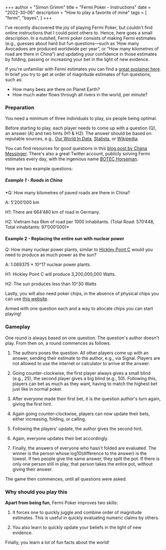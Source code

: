 +++
author = "Simon Grimm"
title = "Fermi Poker - Instructions"
date = "2022-30-06"
description = "How to play a favorite of mine"
tags = [
    "fermi", "bayes",
]
+++



I've recently discovered the joy of playing Fermi Poker, but couldn't find online instructions that I could point others to. Hence, here goes a small description. In a nutshell, Fermi poker consists of making Fermi estimates (e.g., guesses about hard but fun questions—such as ‘How many Avocadoes are produced worldwide per year”, or “How many kilometres of road are there in China”) and updating your confidence in those estimates by folding, passing or increasing your bet in the light of new evidence.

If you're unfamiliar with Fermi estimates you can find a [great explainer here](https://en.wikipedia.org/wiki/Fermi_problem). In brief you try to get at order of magnitude estimates of fun questions, such as:

 - How many bees are there on Planet Earth?
 - How much water flows through all rivers in the world, per minute?

### Preparation

You need a minimum of three individuals to play, six people being optimal.

Before starting to play, each player needs to come up with a question (Q), an answer (A) and two hints (H1 & H2). The answer should be based on reputable sources, e.g., [Our World In Data](https://ourworldindata.org/), [Statista](https://www.statista.com/), or [Wikipedia](https://wikipedia.org/).

You can find resources for good questions in this [blog post by Chana Messinger](https://chanamessinger.com/blog/fermi-problems). There's also a great Twitter account, publicly solving Fermi estimates every day, with the ingenious name [BOTEC Horseman](https://twitter.com/botec_horseman).

Here are two example questions:

##### Example 1 - Roads in China

*Q: How many kilometres of paved roads are there in China?

A: 5’200’000 km

H1: There are 664’480 km of road in Germany.

H2: Vietnam has 6km of road per 1000 inhabitants. (Total Road: 570’448, Total inhabitants: 97’000’000)*

#### Example 2 - Replacing the entire sun with nuclear power

Q: How many nuclear power plants, similar to [Hickley Point C](https://en.wikipedia.org/wiki/Hinkley_Point_C_nuclear_power_station) would you need to produce as much power as the sun?

A: 1.089375 × 10^17 nuclear power plants.

H1: Hickley Point C will produce 3,200,000,000 Watts.

H2: The sun produces less than 10^30 Watts


Lastly, you will also need poker chips, in the absence of physical chips you can use [this website](https://pokerchips.io/).

Armed with one question each and a way to allocate chips you can start playing!

### Gameplay

One round is always based on one question. The question's author doesn't play. From then on, a round commences as follows:

 1. The authors poses the question. All other players come up with an answer, sending their estimate to the author, e.g., via Signal. Players are not allowed to use the internet or calculator to arrive at the answer.

 2. Going counter-clockwise, the first player always gives a small blind (e.g., 25), the second player gives a big blind (e.g., 50). Following this, players can bet as much as they want, having to match the highest bet just like in normal poker.

 3. After everyone made their first bet, it is the question author's turn again, giving the first hint.

 4. Again going counter-clockwise, players can now update their bets, either increasing, folding, or calling.

 5. Following the players' update, the author gives the second hint.

 6. Again, everyone updates their bet accordingly.

 7. Finally, the answers of everyone who hasn't folded are evaluated. The winner is the person whose log10(difference to the answer) is the lowest. If two people give the same answer, they split the pot. If there is only one person still in play, that person takes the entire pot, without giving their answer.

The game then commences, until all questions were asked.

### Why should you play this


**Apart from being fun**, Fermi Poker improves two skills:

 1. It forces one to quickly juggle and combine order of magnitude estimates. This is useful in quickly evaluating numeric claims by others.

 2. You also learn to quickly update your beliefs in the light of new evidence.

Finally, you learn a lot of fun facts about the world!

